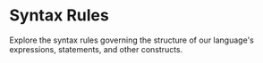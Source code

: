 # Syntax Rules

Explore the syntax rules governing the structure of our language's expressions, statements, and other constructs.
